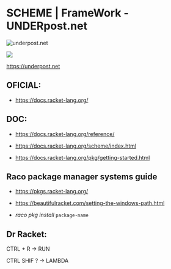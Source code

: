 # SCHEME | FrameWork - UNDERpost.net


![underpost.net](https://underpost.net/underpost-social.jpg)



![](https://images-wixmp-ed30a86b8c4ca887773594c2.wixmp.com/f/2a9bee67-1b86-42ba-893f-8a8c5a3e1733/d8wpo2o-c62ef7c1-9ec5-43d6-b328-659d5f4f7866.jpg?token=eyJ0eXAiOiJKV1QiLCJhbGciOiJIUzI1NiJ9.eyJzdWIiOiJ1cm46YXBwOiIsImlzcyI6InVybjphcHA6Iiwib2JqIjpbW3sicGF0aCI6IlwvZlwvMmE5YmVlNjctMWI4Ni00MmJhLTg5M2YtOGE4YzVhM2UxNzMzXC9kOHdwbzJvLWM2MmVmN2MxLTllYzUtNDNkNi1iMzI4LTY1OWQ1ZjRmNzg2Ni5qcGcifV1dLCJhdWQiOlsidXJuOnNlcnZpY2U6ZmlsZS5kb3dubG9hZCJdfQ.PkV-OJBpf8POs7Kf1IUNL-HHMSuc4Y3Uc7NWJGGa2DQ)


https://underpost.net


## OFICIAL:


- https://docs.racket-lang.org/




## DOC:


- https://docs.racket-lang.org/reference/


- https://docs.racket-lang.org/scheme/index.html


- https://docs.racket-lang.org/pkg/getting-started.html




## Raco package manager systems guide


- https://pkgs.racket-lang.org/


- https://beautifulracket.com/setting-the-windows-path.html


- *raco pkg install* `package-name`




## Dr Racket:


CTRL + R -> RUN


CTRL SHIF ? -> LAMBDA
